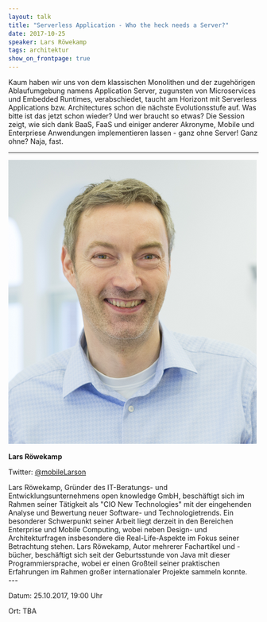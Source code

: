 ```yaml
---
layout: talk
title: "Serverless Application - Who the heck needs a Server?"
date: 2017-10-25
speaker: Lars Röwekamp
tags: architektur
show_on_frontpage: true
---
```


Kaum haben wir uns von dem klassischen Monolithen und der zugehörigen Ablaufumgebung namens Application Server, 
zugunsten von Microservices und Embedded Runtimes, verabschiedet, 
taucht am Horizont mit Serverless Applications bzw. Architectures schon die nächste Evolutionsstufe auf. 
Was bitte ist das jetzt schon wieder? Und wer braucht so etwas? Die Session zeigt, wie sich dank BaaS, FaaS und 
einiger anderer Akronyme, Mobile und Enterpriese Anwendungen implementieren lassen - ganz ohne Server! Ganz ohne? Naja, fast.

---
<div class="speaker-info">
  <div class="short-info">
    <img src="/images/lars_roewekamp.png">
    <p><strong>Lars Röwekamp</strong></p>
    <p>Twitter: <a href="https://twitter.com/mobileLarson">@mobileLarson</a></p>
  </div>
  <div class="description">
	Lars Röwekamp, Gründer des IT-Beratungs- und Entwicklungsunternehmens open knowledge GmbH, 
	beschäftigt sich im Rahmen seiner Tätigkeit als "CIO New Technologies" mit der eingehenden Analyse 
	und Bewertung neuer Software- und Technologietrends. 
	Ein besonderer Schwerpunkt seiner Arbeit liegt derzeit in den Bereichen Enterprise und Mobile Computing, 
	wobei neben Design- und Architekturfragen insbesondere die Real-Life-Aspekte im Fokus seiner Betrachtung stehen. 
	Lars Röwekamp, Autor mehrerer Fachartikel und -bücher, beschäftigt sich seit der Geburtsstunde von Java 
	mit dieser Programmiersprache, wobei er einen Großteil seiner praktischen Erfahrungen im Rahmen großer internationaler Projekte sammeln konnte. 
  </div>
</div>
---

Datum: 25.10.2017, 19:00 Uhr

Ort: TBA
